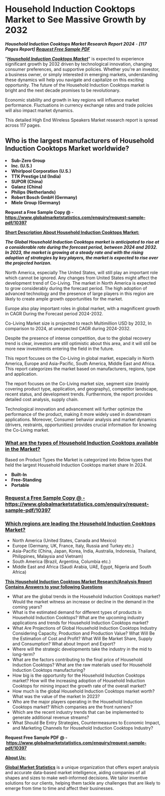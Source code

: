 <h1>Household Induction Cooktops Market to See Massive Growth by 2032</h1><p><em><strong>Household Induction Cooktops Market Research Report 2024</strong></em>&nbsp;-&nbsp;<em><strong>[117 Pages Report] </strong></em><em><strong><a href="https://www.globalmarketstatistics.com/enquiry/request-sample-pdf/10397">Request Free Sample PDF</a></strong></em></p><p>"<a style="font-style: italic; font-weight: bold;" href="https://www.globalmarketstatistics.com/market-reports/household-induction-cooktops-market-10397">Household Induction Cooktops Market</a>" is expected to experience significant growth by 2032 driven by technological innovation, changing consumer preferences, and supportive policies. Whether you're an investor, a business owner, or simply interested in emerging markets, understanding these dynamics will help you navigate and capitalize on this exciting opportunity. The future of the&nbsp;Household Induction Cooktops market is bright and the next decade promises to be revolutionary.</p><p>Economic stability and growth in key regions will influence market performance. Fluctuations in currency exchange rates and trade policies will also impact market dynamics.</p><p>This detailed&nbsp;High End Wireless Speakers Market research report is spread across 117 pages.</p><h2><strong>Who is the largest manufacturers of Household Induction Cooktops Market worldwide?</strong></h2><p><strong><li>Sub-Zero Group<li>Inc. (U.S.)<li>Whirlpool Corporation (U.S.)<li>TTK Prestige Ltd (India)<li>SUPOR (China)<li>Galanz (China)<li>Philips (Netherlands)<li>Robert Bosch GmbH (Germany)<li>Miele Group (Germany)</strong></p><p><strong>Request a Free Sample Copy @ - <a href="https://www.globalmarketstatistics.com/enquiry/request-sample-pdf/10397">https://www.globalmarketstatistics.com/enquiry/request-sample-pdf/10397</a></strong></p><p><strong><u>Short Description About Household Induction Cooktops Market:</u></strong></p><p><strong><em>The Global Household Induction Cooktops market is anticipated to rise at a considerable rate during the forecast period, between 2024 and 2032. In 2023, the market is growing at a steady rate and with the rising adoption of strategies by key players, the market is expected to rise over the projected horizon.</em></strong></p><p>North America, especially The United States, will still play an important role which cannot be ignored. Any changes from United States might affect the development trend of Co-Living. The market in North America is expected to grow considerably during the forecast period. The high adoption of advanced technology and the presence of large players in this region are likely to create ample growth opportunities for the market.</p><p>Europe also play important roles in global market, with a magnificent growth in CAGR During the Forecast period 2024-2032.</p><p>Co-Living Market size is projected to reach Multimillion USD by 2032, In comparison to 2024, at unexpected CAGR during 2024-2032.</p><p>Despite the presence of intense competition, due to the global recovery trend is clear, investors are still optimistic about this area, and it will still be more new investments entering the field in the future.</p><p>This report focuses on the Co-Living in global market, especially in North America, Europe and Asia-Pacific, South America, Middle East and Africa. This report categorizes the market based on manufacturers, regions, type and application.</p><p>The report focuses on the Co-Living market size, segment size (mainly covering product type, application, and geography), competitor landscape, recent status, and development trends. Furthermore, the report provides detailed cost analysis, supply chain.</p><p>Technological innovation and advancement will further optimize the performance of the product, making it more widely used in downstream applications. Moreover, Consumer behavior analysis and market dynamics (drivers, restraints, opportunities) provides crucial information for knowing the Co-Living market.</p><h3 class="rank-math-question "><span style="text-decoration: underline;">What are the types of Household Induction Cooktops available in the Market?</span></h3><p>Based on Product Types the Market is categorized into Below types that held the largest Household Induction Cooktops market share In 2024.</p><p><strong><li>Built-In<li>Free-Standing<li>Portable</strong></p><h3 class="rank-math-question "><span style="text-decoration: underline;">Request a Free Sample Copy @ - <a href="https://www.globalmarketstatistics.com/enquiry/request-sample-pdf/10397">https://www.globalmarketstatistics.com/enquiry/request-sample-pdf/10397</a></span></h3><h3 class="rank-math-question "><span style="text-decoration: underline;">Which regions are leading the Household Induction Cooktops Market?</span></h3><ul><li>North America (United States, Canada and Mexico)</li><li>Europe (Germany, UK, France, Italy, Russia and Turkey etc.)</li><li>Asia-Pacific (China, Japan, Korea, India, Australia, Indonesia, Thailand, Philippines, Malaysia and Vietnam)</li><li>South America (Brazil, Argentina, Columbia etc.)</li><li>Middle East and Africa (Saudi Arabia, UAE, Egypt, Nigeria and South Africa)</li></ul><p><strong><u>This Household Induction Cooktops Market Research/Analysis Report Contains Answers to your following Questions</u></strong></p><ul><li>What are the global trends in the Household Induction Cooktops market? Would the market witness an increase or decline in the demand in the coming years?</li><li>What is the estimated demand for different types of products in Household Induction Cooktops? What are the upcoming industry applications and trends for Household Induction Cooktops market?</li><li>What Are Projections of Global Household Induction Cooktops Industry Considering Capacity, Production and Production Value? What Will Be the Estimation of Cost and Profit? What Will Be Market Share, Supply and Consumption? What about Import and Export?</li><li>Where will the strategic developments take the industry in the mid to long-term?</li><li>What are the factors contributing to the final price of Household Induction Cooktops? What are the raw materials used for Household Induction Cooktops manufacturing?</li><li>How big is the opportunity for the Household Induction Cooktops market? How will the increasing adoption of Household Induction Cooktops for mining impact the growth rate of the overall market?</li><li>How much is the global Household Induction Cooktops market worth? What was the value of the market In 2023?</li><li>Who are the major players operating in the Household Induction Cooktops market? Which companies are the front runners?</li><li>Which are the recent industry trends that can be implemented to generate additional revenue streams?</li><li>What Should Be Entry Strategies, Countermeasures to Economic Impact, and Marketing Channels for Household Induction Cooktops Industry?</li></ul><p><strong>Request Free Sample PDF @ -&nbsp;<a href="https://www.globalmarketstatistics.com/enquiry/request-sample-pdf/10397">https://www.globalmarketstatistics.com/enquiry/request-sample-pdf/10397</a></strong></p><p><strong><u>About Us:</u></strong></p><p><strong><a href="https://www.globalmarketstatistics.com/">Global Market Statistics</a></strong> is a unique organization that offers expert analysis and accurate data-based market intelligence, aiding companies of all shapes and sizes to make well-informed decisions. We tailor inventive solutions for our clients, helping them tackle any challenges that are likely to emerge from time to time and affect their businesses.</p>
